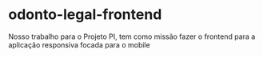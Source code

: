 # odonto-legal-frontend
Nosso trabalho para o Projeto PI, tem como missão fazer o frontend para a aplicação responsiva focada para o mobile
